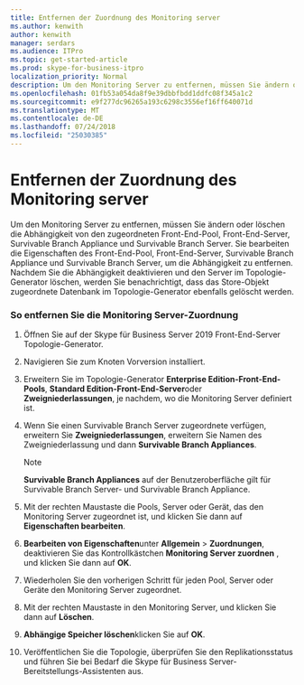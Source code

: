```yaml
---
title: Entfernen der Zuordnung des Monitoring server
ms.author: kenwith
author: kenwith
manager: serdars
ms.audience: ITPro
ms.topic: get-started-article
ms.prod: skype-for-business-itpro
localization_priority: Normal
description: Um den Monitoring Server zu entfernen, müssen Sie ändern oder löschen die Abhängigkeit von der neu zugeordnete Front-End-Pool Front-End-Server, Survivable Branch Appliance und Survivable Branch Server. Sie bearbeiten die Eigenschaften des Front-End-Pools, Front-End-Server, Survivable Branch Appliance und Survivable Branch Server, um die Abhängigkeit zu entfernen. Nachdem Sie die Abhängigkeit deaktivieren und den Server im Topologie-Generator löschen, werden Sie benachrichtigt, dass das Store-Objekt zugeordnete Datenbank im Topologie-Generator ebenfalls gelöscht werden.
ms.openlocfilehash: 01fb53a054da8f9e39dbbfbdd1ddfc08f345a1c2
ms.sourcegitcommit: e9f277dc96265a193c6298c3556ef16ff640071d
ms.translationtype: MT
ms.contentlocale: de-DE
ms.lasthandoff: 07/24/2018
ms.locfileid: "25030385"
---
```

# <a name="remove-the-monitoring-server-association"></a>Entfernen der Zuordnung des Monitoring server

Um den Monitoring Server zu entfernen, müssen Sie ändern oder löschen die Abhängigkeit von den zugeordneten Front-End-Pool, Front-End-Server, Survivable Branch Appliance und Survivable Branch Server. Sie bearbeiten die Eigenschaften des Front-End-Pool, Front-End-Server, Survivable Branch Appliance und Survivable Branch Server, um die Abhängigkeit zu entfernen. Nachdem Sie die Abhängigkeit deaktivieren und den Server im Topologie-Generator löschen, werden Sie benachrichtigt, dass das Store-Objekt zugeordnete Datenbank im Topologie-Generator ebenfalls gelöscht werden.
  
### <a name="to-remove-the-monitoring-server-association"></a>So entfernen Sie die Monitoring Server-Zuordnung

1. Öffnen Sie auf der Skype für Business Server 2019 Front-End-Server Topologie-Generator.
    
2. Navigieren Sie zum Knoten Vorversion installiert.
    
3. Erweitern Sie im Topologie-Generator **Enterprise Edition-Front-End-Pools**, **Standard Edition-Front-End-Server**oder **Zweigniederlassungen**, je nachdem, wo die Monitoring Server definiert ist.
    
4. Wenn Sie einen Survivable Branch Server zugeordnete verfügen, erweitern Sie **Zweigniederlassungen**, erweitern Sie Namen des Zweigniederlassung und dann **Survivable Branch Appliances**.
    
    > [!NOTE]
    > **Survivable Branch Appliances** auf der Benutzeroberfläche gilt für Survivable Branch Server- und Survivable Branch Appliance. 
  
5. Mit der rechten Maustaste die Pools, Server oder Gerät, das den Monitoring Server zugeordnet ist, und klicken Sie dann auf **Eigenschaften bearbeiten**.
    
6. **Bearbeiten von Eigenschaften**unter **Allgemein** > **Zuordnungen**, deaktivieren Sie das Kontrollkästchen **Monitoring Server zuordnen** , und klicken Sie dann auf **OK**.
    
7. Wiederholen Sie den vorherigen Schritt für jeden Pool, Server oder Geräte den Monitoring Server zugeordnet.
    
8. Mit der rechten Maustaste in den Monitoring Server, und klicken Sie dann auf **Löschen**. 
    
9. **Abhängige Speicher löschen**klicken Sie auf **OK**.
    
10. Veröffentlichen Sie die Topologie, überprüfen Sie den Replikationsstatus und führen Sie bei Bedarf die Skype für Business Server-Bereitstellungs-Assistenten aus. 
    

